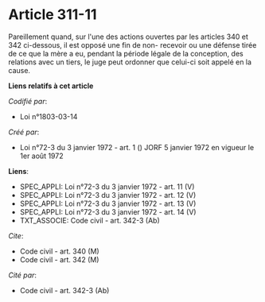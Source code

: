 # Article 311-11

Pareillement quand, sur l'une des actions ouvertes par les articles 340 et 342 ci-dessous, il est opposé une fin de non-
recevoir ou une défense tirée de ce que la mère a eu, pendant la période légale de la conception, des relations avec un
tiers, le juge peut ordonner que celui-ci soit appelé en la cause.

**Liens relatifs à cet article**

_Codifié par_:

  - Loi n°1803-03-14

_Créé par_:

  - Loi n°72-3 du 3 janvier 1972 - art. 1 () JORF 5 janvier 1972 en vigueur le 1er août 1972

**Liens**:

  - SPEC_APPLI: Loi n°72-3 du 3 janvier 1972 - art. 11 (V)
  - SPEC_APPLI: Loi n°72-3 du 3 janvier 1972 - art. 12 (V)
  - SPEC_APPLI: Loi n°72-3 du 3 janvier 1972 - art. 13 (V)
  - SPEC_APPLI: Loi n°72-3 du 3 janvier 1972 - art. 14 (V)
  - TXT_ASSOCIE: Code civil - art. 342-3 (Ab)

_Cite_:

  - Code civil - art. 340 (M)
  - Code civil - art. 342 (M)

_Cité par_:

  - Code civil - art. 342-3 (Ab)
